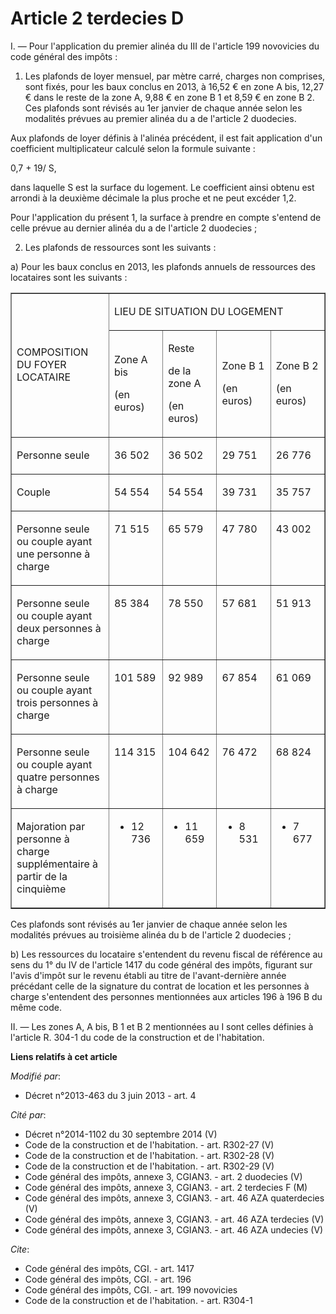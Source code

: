 # Article 2 terdecies D

I. ― Pour l'application du premier alinéa du III de l'article 199 novovicies du code général des impôts : 

1. Les plafonds de loyer mensuel, par mètre carré, charges non comprises, sont fixés, pour les baux conclus en 2013, à 16,52
€ en zone A bis, 12,27 € dans le reste de la zone A, 9,88 € en zone B 1 et 8,59 € en zone B 2. Ces plafonds sont révisés au
1er janvier de chaque année selon les modalités prévues au premier alinéa du a de l'article 2 duodecies. 

Aux plafonds de loyer définis à l'alinéa précédent, il est fait application d'un coefficient multiplicateur calculé selon la
formule suivante : 

0,7 + 19/ S, 

dans laquelle S est la surface du logement. Le coefficient ainsi obtenu est arrondi à la deuxième décimale la plus proche et
ne peut excéder 1,2. 

Pour l'application du présent 1, la surface à prendre en compte s'entend de celle prévue au dernier alinéa du a de l'article
2 duodecies ; 

2. Les plafonds de ressources sont les suivants : 

a) Pour les baux conclus en 2013, les plafonds annuels de ressources des locataires sont les suivants : 

<table border="1" align="center" width="680" cellpadding="0" cellspacing="0">
    <tbody>
      <tr>
        <td width="227" rowspan="2">

COMPOSITION DU FOYER LOCATAIRE 

</td>
        <td width="454" colspan="4">

LIEU DE SITUATION DU LOGEMENT 

</td>
      </tr>
      <tr>
        <td width="113">

Zone A bis 

(en euros) 

</td>
        <td width="113">

Reste 

de la zone A 

(en euros) 

</td>
        <td width="113">

Zone B 1 

(en euros) 

</td>
        <td width="113">

Zone B 2 

(en euros) 

</td>
      </tr>
      <tr>
        <td valign="top" width="227">

Personne seule 

</td>
        <td valign="top" width="113">

36 502 

</td>
        <td width="113" valign="top">

36 502 

</td>
        <td width="113" valign="top">

29 751 

</td>
        <td width="113" valign="top">

26 776 

</td>
      </tr>
      <tr>
        <td valign="top" width="227">

Couple 

</td>
        <td valign="top" width="113">

54 554 

</td>
        <td width="113" valign="top">

54 554 

</td>
        <td valign="top" width="113">

39 731 

</td>
        <td width="113" valign="top">

35 757 

</td>
      </tr>
      <tr>
        <td width="227" valign="top">

Personne seule ou couple ayant une personne à charge 

</td>
        <td valign="top" width="113">

71 515 

</td>
        <td width="113" valign="top">

65 579 

</td>
        <td valign="top" width="113">

47 780 

</td>
        <td width="113" valign="top">

43 002 

</td>
      </tr>
      <tr>
        <td valign="top" width="227">

Personne seule ou couple ayant deux personnes à charge 

</td>
        <td width="113" valign="top">

85 384 

</td>
        <td valign="top" width="113">

78 550 

</td>
        <td valign="top" width="113">

57 681 

</td>
        <td valign="top" width="113">

51 913 

</td>
      </tr>
      <tr>
        <td valign="top" width="227">

Personne seule ou couple ayant trois personnes à charge 

</td>
        <td width="113" valign="top">

101 589 

</td>
        <td valign="top" width="113">

92 989 

</td>
        <td width="113" valign="top">

67 854 

</td>
        <td valign="top" width="113">

61 069 

</td>
      </tr>
      <tr>
        <td valign="top" width="227">

Personne seule ou couple ayant quatre personnes à charge 

</td>
        <td valign="top" width="113">

114 315 

</td>
        <td valign="top" width="113">

104 642 

</td>
        <td valign="top" width="113">

76 472 

</td>
        <td valign="top" width="113">

68 824 

</td>
      </tr>
      <tr>
        <td valign="top" width="227">

Majoration par personne à charge supplémentaire à partir de la cinquième 

</td>
        <td width="113" valign="top">

+ 12 736 

</td>
        <td valign="top" width="113">

+ 11 659 

</td>
        <td valign="top" width="113">

+ 8 531 

</td>
        <td valign="top" width="113">

+ 7 677 

</td>
      </tr>
    </tbody>
  </table>

Ces plafonds sont révisés au 1er janvier de chaque année selon les modalités prévues au troisième alinéa du b de l'article 2
duodecies ; 

b) Les ressources du locataire s'entendent du revenu fiscal de référence au sens du 1° du IV de l'article 1417 du code
général des impôts, figurant sur l'avis d'impôt sur le revenu établi au titre de l'avant-dernière année précédant celle de la
signature du contrat de location et les personnes à charge s'entendent des personnes mentionnées aux articles 196 à 196 B du
même code. 

II. ― Les zones A, A bis, B 1 et B 2 mentionnées au I sont celles définies à l'article R. 304-1 du code de la construction et
de l'habitation.

**Liens relatifs à cet article**

_Modifié par_:

  - Décret n°2013-463 du 3 juin 2013 - art. 4

_Cité par_:

  - Décret n°2014-1102 du 30 septembre 2014 (V)
  - Code de la construction et de l'habitation. - art. R302-27 (V)
  - Code de la construction et de l'habitation. - art. R302-28 (V)
  - Code de la construction et de l'habitation. - art. R302-29 (V)
  - Code général des impôts, annexe 3, CGIAN3. - art. 2 duodecies (V)
  - Code général des impôts, annexe 3, CGIAN3. - art. 2 terdecies F (M)
  - Code général des impôts, annexe 3, CGIAN3. - art. 46 AZA quaterdecies (V)
  - Code général des impôts, annexe 3, CGIAN3. - art. 46 AZA terdecies (V)
  - Code général des impôts, annexe 3, CGIAN3. - art. 46 AZA undecies (V)

_Cite_:

  - Code général des impôts, CGI. - art. 1417
  - Code général des impôts, CGI. - art. 196
  - Code général des impôts, CGI. - art. 199 novovicies
  - Code de la construction et de l'habitation. - art. R304-1
